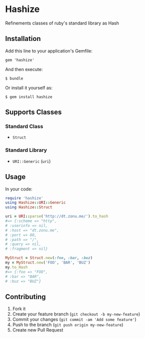 Hashize
=======

Refinements classes of ruby's standard library as Hash

Installation
------------

Add this line to your application's Gemfile:

    gem 'hashize'

And then execute:

    $ bundle

Or install it yourself as:

    $ gem install hashize

Supports Classes
----------------

### Standard Class

 * `Struct`

### Standard Library

 * `URI::Generic` (`uri`)

Usage
-----

In your code:

```ruby
require 'hashize'
using Hashize::URI::Generic
using Hashize::Struct

uri = URI::parse('http://dt.zonu.me/').to_hash
#=> {:scheme => "http",
# :userinfo => nil,
# :host => "dt.zonu.me",
# :port => 80,
# :path => "/",
# :query => nil,
# :fragment => nil}

MyStruct = Struct.new(:foo, :bar, :buz)
my = MyStruct.new('FOO', 'BAR', 'BUZ')
my.to_Hash
#=> {:foo => "FOO",
# :bar => "BAR",
# :buz => "BUZ"}
```

Contributing
------------

 1. Fork it
 2. Create your feature branch (`git checkout -b my-new-feature`)
 3. Commit your changes (`git commit -am 'Add some feature'`)
 4. Push to the branch (`git push origin my-new-feature`)
 5. Create new Pull Request
